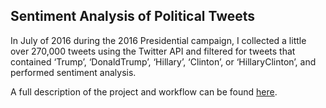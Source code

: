 ## Sentiment Analysis of Political Tweets

In July of 2016 during the 2016 Presidential campaign, I collected a little over 270,000 tweets using the Twitter API and filtered for tweets that contained ‘Trump’, ‘DonaldTrump’, ‘Hillary’, ‘Clinton’, or ‘HillaryClinton’, and performed sentiment analysis.

A full description of the project and workflow can be found [here](https://joomik.github.io/sentiment/).